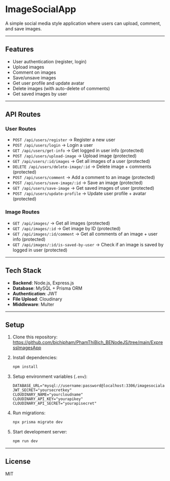 # ImageSocialApp

A simple social media style application where users can upload, comment, and save images.

---

## Features
- User authentication (register, login)
- Upload images
- Comment on images
- Save/unsave images
- Get user profile and update avatar
- Delete images (with auto-delete of comments)
- Get saved images by user

---

## API Routes

### User Routes
- `POST /api/users/register` → Register a new user  
- `POST /api/users/login` → Login a user  
- `GET /api/users/get-info` → Get logged in user info (protected)  
- `POST /api/users/upload-image` → Upload image (protected)  
- `GET /api/users/:id/images` → Get all images of a user (protected)  
- `DELETE /api/users/delete-image/:id` → Delete image + comments (protected)  
- `POST /api/users/comment` → Add a comment to an image (protected)  
- `POST /api/users/save-image/:id` → Save an image (protected)  
- `GET /api/users/save-image` → Get saved images of user (protected)  
- `POST /api/users/update-profile` → Update user profile + avatar (protected)  

### Image Routes
- `GET /api/images/` → Get all images (protected)  
- `GET /api/images/:id` → Get image by ID (protected)  
- `GET /api/images/:id/comment` → Get all comments of an image + user info (protected)  
- `GET /api/images/:id/is-saved-by-user` → Check if an image is saved by logged in user (protected)  

---

## Tech Stack
- **Backend**: Node.js, Express.js  
- **Database**: MySQL + Prisma ORM  
- **Authentication**: JWT  
- **File Upload**: Cloudinary  
- **Middleware**: Multer  

---

## Setup

1. Clone this repository:
  https://github.com/bichipham/PhamThiBich_BENodeJS/tree/main/ExpressImagesApp


2. Install dependencies:
   ```bash
   npm install
   ```

3. Setup environment variables (`.env`):
   ```env
   DATABASE_URL="mysql://username:password@localhost:3306/imagesocialapp"
   JWT_SECRET="yoursecretkey"
   CLOUDINARY_NAME="yourcloudname"
   CLOUDINARY_API_KEY="yourapikey"
   CLOUDINARY_API_SECRET="yourapisecret"
   ```

4. Run migrations:
   ```bash
   npx prisma migrate dev
   ```

5. Start development server:
   ```bash
   npm run dev
   ```

---

## License
MIT
